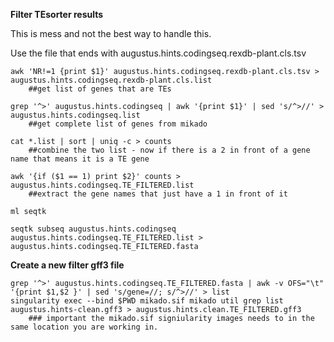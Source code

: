**Filter TEsorter results**

This is mess and not the best way to handle this. 

Use the file that ends with augustus.hints.codingseq.rexdb-plant.cls.tsv

```
awk 'NR!=1 {print $1}' augustus.hints.codingseq.rexdb-plant.cls.tsv > augustus.hints.codingseq.rexdb-plant.cls.list 
    ##get list of genes that are TEs

grep '^>' augustus.hints.codingseq | awk '{print $1}' | sed 's/^>//' > augustus.hints.codingseq.list  
    ##get complete list of genes from mikado

cat *.list | sort | uniq -c > counts  
    ##combine the two list - now if there is a 2 in front of a gene name that means it is a TE gene

awk '{if ($1 == 1) print $2}' counts > augustus.hints.codingseq.TE_FILTERED.list  
    ##extract the gene names that just have a 1 in front of it
    
ml seqtk

seqtk subseq augustus.hints.codingseq augustus.hints.codingseq.TE_FILTERED.list > augustus.hints.codingseq.TE_FILTERED.fasta
```
**Create a new filter gff3 file**
```
grep '^>' augustus.hints.codingseq.TE_FILTERED.fasta | awk -v OFS="\t" '{print $1,$2 }' | sed 's/gene=//; s/^>//' > list
singularity exec --bind $PWD mikado.sif mikado util grep list augustus.hints-clean.gff3 > augustus.hints.clean.TE_FILTERED.gff3
    ### important the mikado.sif signiularity images needs to in the same location you are working in.
```

